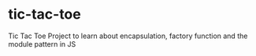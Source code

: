 # tic-tac-toe
Tic Tac Toe Project to learn about encapsulation, factory function and the module pattern in JS
